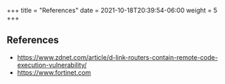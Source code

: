 +++
title = "References"
date = 2021-10-18T20:39:54-06:00
weight = 5
+++

## References

- https://www.zdnet.com/article/d-link-routers-contain-remote-code-execution-vulnerability/
- https://www.fortinet.com
